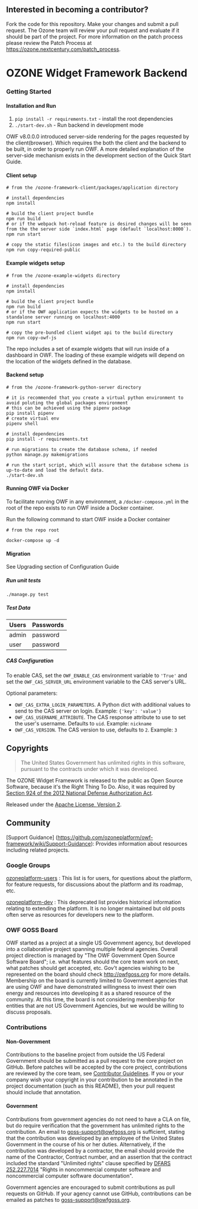 ## Interested in becoming a contributor? 
Fork the code for this repository. Make your changes and submit a pull request. The Ozone team will review your pull request and evaluate if it should be part of the project. For more information on the patch process please review the Patch Process at https://ozone.nextcentury.com/patch_process.

# OZONE Widget Framework Backend
 
### Getting Started

#### Installation and Run

1. `pip install -r requirements.txt` - install the root dependencies
2. `./start-dev.sh` - Run backend in development mode

OWF v8.0.0.0 introduced server-side rendering for the pages requested by the client(browser). Which requires the both the client and the backend to be built, in order to properly run OWF. A more detailed explanation of the server-side mechanism exists in the development section of the Quick Start Guide.

#### Client setup

```
# from the /ozone-framework-client/packages/application directory

# install dependencies
npm install

# build the client project bundle
npm run build
# or if the webpack hot-reload feature is desired changes will be seen from the the server side `index.html` page (default `localhost:8000`).
npm run start

# copy the static files(icon images and etc.) to the build directory 
npm run copy-required-public

```

#### Example widgets setup

```
# from the /ozone-example-widgets directory

# install dependencies
npm install

# build the client project bundle
npm run build
# or if the OWF application expects the widgets to be hosted on a standalone server running on localhost:4000
npm run start

# copy the pre-bundled client widget api to the build directory
npm run copy-owf-js

```
The repo includes a set of example widgets that will run inside of a dashboard in OWF. The loading of these example widgets will depend on the location of the widgets defined in the database.

#### Backend setup
```
# from the /ozone-framework-python-server directory

# it is recommended that you create a virtual python environment to avoid poluting the global packages environment
# this can be achieved using the pipenv package
pip install pipenv
# create virtual env
pipenv shell

# install dependencies
pip install -r requirements.txt

# run migrations to create the database schema, if needed
python manage.py makemigrations

# run the start script, which will assure that the database schema is up-to-date and load the default data.
./start-dev.sh

```

#### Running OWF via Docker
To facilitate running OWF in any environment, a `/docker-compose.yml` in the root of the repo exists to run OWF inside a Docker container.

Run the following command to start OWF inside a Docker container
```
# from the repo root 

docker-compose up -d
```


#### Migration
See Upgrading section of Configuration Guide 

##### Run unit tests

`./manage.py test`
 
##### Test Data

| Users | Passwords |
|---|---|
| admin | password |
| user  | password |

##### CAS Configuration

To enable CAS, set the `OWF_ENABLE_CAS` environment variable to `'True'` and set the `OWF_CAS_SERVER_URL` environment variable to the CAS server's URL.

Optional parameters:
* `OWF_CAS_EXTRA_LOGIN_PARAMETERS`. A Python dict with additional values to send to the CAS server on login. Example: `{'key': 'value'}`
* `OWF_CAS_USERNAME_ATTRIBUTE`. The CAS response attribute to use to set the user's username. Defaults to `uid`. Example: `nickname`
* `OWF_CAS_VERSION`. The CAS version to use, defaults to `2`. Example: `3`


## Copyrights

> The United States Government has unlimited rights in this software, pursuant to the contracts under which it was developed.  
 
The OZONE Widget Framework is released to the public as Open Source Software, because it's the Right Thing To Do. Also, it was required by [Section 924 of the 2012 National Defense Authorization Act](http://www.gpo.gov/fdsys/pkg/PLAW-112publ81/pdf/PLAW-112publ81.pdf "NDAA FY12").

Released under the [Apache License, Version 2](http://www.apache.org/licenses/LICENSE-2.0.html "Apache License v2").
 
## Community

[Support Guidance] (https://github.com/ozoneplatform/owf-framework/wiki/Support-Guidance): Provides information about resources including related projects.

### Google Groups

[ozoneplatform-users](https://groups.google.com/forum/?fromgroups#!forum/ozoneplatform-users) : This list is for users, for questions about the platform, for feature requests, for discussions about the platform and its roadmap, etc.

[ozoneplatform-dev](https://groups.google.com/forum/?fromgroups#!forum/ozoneplatform-dev) : This deprecated list provides historical information relating to extending the platform. It is no longer maintained but old posts often serve as resources for developers new to the platform. 


### OWF GOSS Board
OWF started as a project at a single US Government agency, but developed into a collaborative project spanning multiple federal agencies.  Overall project direction is managed by "The OWF Government Open Source Software Board"; i.e. what features should the core team work on next, what patches should get accepted, etc.  Gov't agencies wishing to be represented on the board should check http://owfgoss.org for more details.  Membership on the board is currently limited to Government agencies that are using OWF and have demonstrated willingness to invest their own energy and resources into developing it as a shared resource of the community.  At this time, the board is not considering membership for entities that are not US Government Agencies, but we would be willing to discuss proposals.
 
### Contributions

#### Non-Government
Contributions to the baseline project from outside the US Federal Government should be submitted as a pull request to the core project on GitHub.  Before patches will be accepted by the core project, contributions are reviewed by the core team, see [Contributor Guidelines](https://github.com/ozoneplatform/owf-framework/blob/master/CONTRIBUTING.md).  If you or your company wish your copyright in your contribution to be annotated in the project documentation (such as this README), then your pull request should include that annotation.
 
#### Government
Contributions from government agencies do not need to have a CLA on file, but do require verification that the government has unlimited rights to the contribution.  An email to goss-support@owfgoss.org is sufficient, stating that the contribution was developed by an employee of the United States Government in the course of his or her duties. Alternatively, if the contribution was developed by a contractor, the email should provide the name of the Contractor, Contract number, and an assertion that the contract included the standard "Unlimited rights" clause specified by [DFARS 252.227.7014](http://www.acq.osd.mil/dpap/dars/dfars/html/current/252227.htm#252.227-7014) "Rights in noncommercial computer software and noncommercial computer software documentation".
 
Government agencies are encouraged to submit contributions as pull requests on GitHub.  If your agency cannot use GitHub, contributions can be emailed as patches to goss-support@owfgoss.org.
